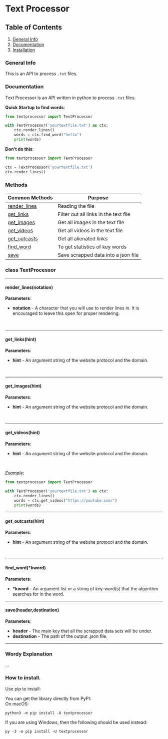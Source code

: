 # Text Processor

## Table of Contents

1. [General Info](#general-info)
2. [Documentation](#documentation)
3. [Installation](#how-can-i-run-this-project)

### General Info

This is an API to process `.txt` files.

### Documentation

Text Processor is an API written in python to process `.txt` files.

**Quick Startup to find words**:

```python
from textprocessor import TextProcessor

with TextProcessor('yourtextfile.txt') as ctx:
    ctx.render_lines()
    words = ctx.find_word("hello")
    print(words)
```

**Don't do this**:

```python
from textprocessor import TextProcessor

ctx = TextProcessor('yourtextfile.txt')
ctx.render_lines()
```

### Methods

| Common Methods                            | Purpose                               |
| ----------------------------------------- | ------------------------------------- |
| [render_lines](<#render_lines(notation)>) | Reading the file                      |
| [get_links](<#get_links(hint)>)           | Filter out all links in the text file |
| [get_images](<#get_images(hint)>)         | Get all images in the text file       |
| [get_videos](<#get_videos(hint)>)         | Get all videos in the text file       |
| [get_outcasts](<#get_outcasts(hint)>)     | Get all alienated links               |
| [find_word](<#find_words(*kword)>)        | To get statistics of key words        |
| [save](<#save(header,destination)>)       | Save scrapped data into a json file   |

### class TextProcessor

<hr width="100%" size="1" align="center">
<span>

#### render_lines(notation)

**Parameters**:
<br>

- **notation** - A character that you will use to render lines in. It is encouraged to leave this open for proper rendering.
</br>
</span>
<hr width="100%" size="1" align="center">
<span>

#### get_links(hint)

**Parameters**:
<br>

- **hint** - An argument string of the website protocol and the domain.
</br>
</span>
<hr width="100%" size="1" align="center">
<span>

#### get_images(hint)

**Parameters**:
<br>

- **hint** - An argument string of the website protocol and the domain.
</br>
</span>
<hr width="100%" size="1" align="center">
<span>

#### get_videos(hint)

**Parameters**:
<br>

- **hint** - An argument string of the website protocol and the domain.
</br>

_Example_:

```python
from textprocessor import TextProcessor

with TextProcessor('yourtextfile.txt') as ctx:
    ctx.render_lines()
    words = ctx.get_videos("https://youtube.com/")
    print(words)
```
</span>
<hr width="100%" size="1" align="center">
<span>

#### get_outcasts(hint)

**Parameters**:
<br>

- **hint** - An argument string of the website protocol and the domain.
</br>
</span>
<hr width="100%" size="1" align="center">
<span>

#### find_word(\*kword)

**Parameters**:

- **\*kword** - An argument list or a string of key-word(s) that the algorithm searches for in the word.
</span>
<hr width="100%" size="1" align="center">
<span>

#### save(header,destination)

**Parameters**:

- **header** - The main key that all the scrapped data sets will be under.
- **destination** - The path of the output .json file.
</span>
<hr width="100%" size="1" align="center">

### Wordy Explanation

...

### How to install.

Use pip to install:

You can get the library directly from PyPI:
<br>
On macOS:

```
python3 -m pip install -U textprocessor
```

If you are using Windows, then the following should be used instead:

```
py -3 -m pip install -U textprocessor
```

